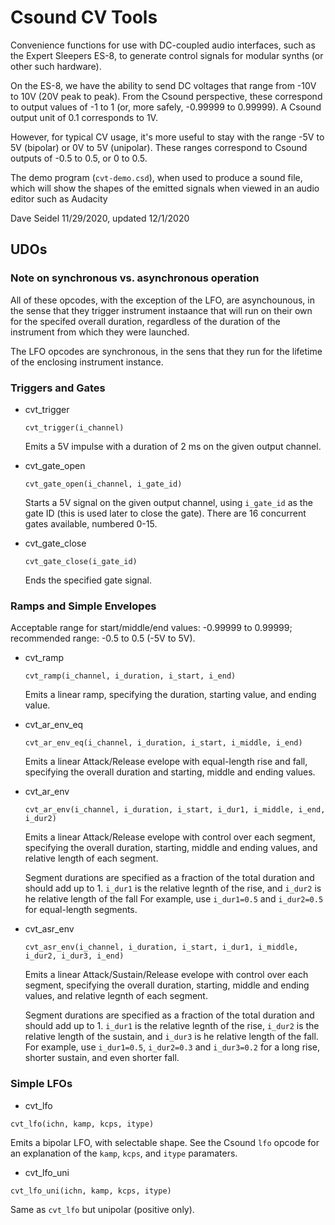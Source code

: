 # Csound CV Tools

Convenience functions for use with DC-coupled audio interfaces, such as the Expert Sleepers ES-8, to generate control signals for modular synths (or other such hardware).

On the ES-8, we have the ability to send DC voltages that range from -10V to 10V (20V peak to peak). From the Csound perspective, these correspond to output values of -1 to 1 (or, more safely, -0.99999 to 0.99999). A Csound output unit of 0.1 corresponds to 1V.

However, for typical CV usage, it's more useful to stay with the range -5V to 5V (bipolar) or 0V to 5V (unipolar). These ranges correspond to Csound outputs of -0.5 to 0.5, or 0 to 0.5.

The demo program (`cvt-demo.csd`), when used to produce a sound file, which will show the shapes of the emitted signals when viewed in an audio editor such as Audacity

Dave Seidel
11/29/2020, updated 12/1/2020

## UDOs

### Note on synchronous vs. asynchronous operation

All of these opcodes, with the exception of the LFO, are asynchounous, in the sense that they trigger instrument instaance that will run on their own for the specifed overall duration, regardless of the duration of the instrument from which they were launched.

The LFO opcodes are synchronous, in the sens that they run for the lifetime of the enclosing instrument instance.

### Triggers and Gates

 * cvt_trigger
    ```
    cvt_trigger(i_channel)
    ```

    Emits a 5V impulse with a duration of 2 ms on the given output channel.

 * cvt_gate_open

    ```
    cvt_gate_open(i_channel, i_gate_id)
    ```

    Starts a 5V signal on the given output channel, using `i_gate_id` as the gate ID (this is used later to close the gate). There are 16 concurrent gates available, numbered 0-15.

 * cvt_gate_close

    ```
    cvt_gate_close(i_gate_id)
    ```

    Ends the specified gate signal.

### Ramps and Simple Envelopes

Acceptable range for start/middle/end values: -0.99999 to 0.99999; recommended range: -0.5 to 0.5 (-5V to 5V).

 * cvt_ramp

    ```
    cvt_ramp(i_channel, i_duration, i_start, i_end)
    ```

    Emits a linear ramp, specifying the duration, starting value, and ending value.
 * cvt_ar_env_eq

    ```
    cvt_ar_env_eq(i_channel, i_duration, i_start, i_middle, i_end)
    ```

    Emits a linear Attack/Release evelope with equal-length rise and fall, specifying the overall duration and starting, middle and ending values.

 * cvt_ar_env

    ```
    cvt_ar_env(i_channel, i_duration, i_start, i_dur1, i_middle, i_end, i_dur2)
    ```

    Emits a linear Attack/Release evelope with control over each segment, specifying the overall duration, starting, middle and ending values, and relative length of each segment.
    
    Segment durations are specified as a fraction of the total duration and should add up to 1. `i_dur1` is the relative legnth of the rise, and `i_dur2` is he relative length of the fall For example, use `i_dur1=0.5` and `i_dur2=0.5` for equal-length segments.

 * cvt_asr_env

    ```
    cvt_asr_env(i_channel, i_duration, i_start, i_dur1, i_middle, i_dur2, i_dur3, i_end)
    ```

    Emits a linear Attack/Sustain/Release evelope with control over each segment, specifying the overall duration, starting, middle and ending values, and relative legnth of each segment.
    
    Segment durations are specified as a fraction of the total duration and should add up to 1. `i_dur1` is the relative legnth of the rise, `i_dur2` is the relative length of the sustain, and `i_dur3` is he relative length of the fall. For example, use `i_dur1=0.5`, `i_dur2=0.3` and `i_dur3=0.2` for a long rise, shorter sustain, and even shorter fall.

### Simple LFOs

 * cvt_lfo

 ```
 cvt_lfo(ichn, kamp, kcps, itype)
 ```

 Emits a bipolar LFO, with selectable shape. See the Csound `lfo` opcode for an explanation of the `kamp`, `kcps`, and `itype` paramaters.

 * cvt_lfo_uni

 ```
 cvt_lfo_uni(ichn, kamp, kcps, itype)
 ```

 Same as `cvt_lfo` but unipolar (positive only).
